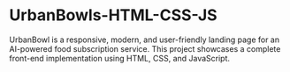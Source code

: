 # UrbanBowls-HTML-CSS-JS
UrbanBowl is a responsive, modern, and user-friendly landing page for an AI-powered food subscription service. This project showcases a complete front-end implementation using HTML, CSS, and JavaScript.
